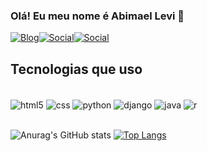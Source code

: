 ### Olá! Eu meu nome é Abimael Levi 👋 

[![Blog](https://img.shields.io/badge/dev.to-0A0A0A?style=for-the-badge&logo=devdotto&logoColor=white)](https://abimaellevi.com.br)[![Social](https://img.shields.io/badge/Instagram-E4405F?style=for-the-badge&logo=instagram&logoColor=white)](https://www.instagram.com/a.levirds)[![Social](https://img.shields.io/badge/LinkedIn-0077B5?style=for-the-badge&logo=linkedin&logoColor=white)](https://www.linkedin.com/in/abimael-levi-957668241/)  

## Tecnologias que uso 

<div style="display: inline_block"><br>
	<img align="center"  alt="html5" src="https://img.shields.io/badge/HTML-239120?style=for- the-badge&logo=html5&logoColor=white"/> 
	<img align="center"  alt="css" src="https://img.shields.io/badge/CSS3-1572B6?style=for-the-badge&logo=css3&logoColor=white"/>
	<img align="center"  alt="python" src="https://img.shields.io/badge/Python-14354C?style=for-the-badge&logo=python&logoColor=whitee"/>
	<img align="center"  alt="django" src="https://img.shields.io/badge/Django-092E20?style=for-the-badge&logo=django&logoColor=white"/>
	<img align="center"  alt="java" src="https://img.shields.io/badge/Java-ED8B00?style=for-the-badge&logo=openjdk&logoColor=white"/>
	<img align="center"  alt="r" src="https://img.shields.io/badge/R-276DC3?style=for-the-badge&logo=r&logoColor=white"/> 

</div> 
<br/>
 
 ![Anurag's GitHub stats](https://github-readme-stats.vercel.app/api?username=Abimaellevi&show_icons=true&theme=synthwave) [      	            ![Top Langs](https://github-readme-stats.vercel.app/api/top-langs/?username=Abimaellevi&layout=donut)](https://github.com/Abimaellevi/github-readme-stats)


